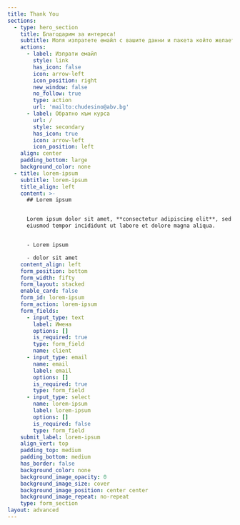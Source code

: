```yaml
---
title: Thank You
sections:
  - type: hero_section
    title: Благодарим за интереса!
    subtitle: Моля изпратете емайл с вашите данни и пакета който желаете да поръчате
    actions:
      - label: Изпрати емайл
        style: link
        has_icon: false
        icon: arrow-left
        icon_position: right
        new_window: false
        no_follow: true
        type: action
        url: 'mailto:chudesino@abv.bg'
      - label: Обратно към курса
        url: /
        style: secondary
        has_icon: true
        icon: arrow-left
        icon_position: left
    align: center
    padding_bottom: large
    background_color: none
  - title: lorem-ipsum
    subtitle: lorem-ipsum
    title_align: left
    content: >-
      ## Lorem ipsum


      Lorem ipsum dolor sit amet, **consectetur adipiscing elit**, sed do
      eiusmod tempor incididunt ut labore et dolore magna aliqua.


      - Lorem ipsum

      - dolor sit amet
    content_align: left
    form_position: bottom
    form_width: fifty
    form_layout: stacked
    enable_card: false
    form_id: lorem-ipsum
    form_action: lorem-ipsum
    form_fields:
      - input_type: text
        label: Имена
        options: []
        is_required: true
        type: form_field
        name: client
      - input_type: email
        name: email
        label: email
        options: []
        is_required: true
        type: form_field
      - input_type: select
        name: lorem-ipsum
        label: lorem-ipsum
        options: []
        is_required: false
        type: form_field
    submit_label: lorem-ipsum
    align_vert: top
    padding_top: medium
    padding_bottom: medium
    has_border: false
    background_color: none
    background_image_opacity: 0
    background_image_size: cover
    background_image_position: center center
    background_image_repeat: no-repeat
    type: form_section
layout: advanced
---
```

